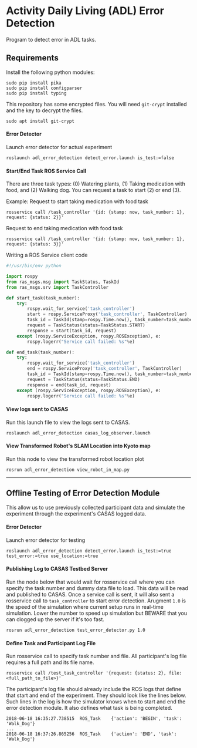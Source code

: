 # Activity Daily Living (ADL) Error Detection
Program to detect error in ADL tasks.

## Requirements
Install the following python modules:
```
sudo pip install pika
sudo pip install configparser
sudo pip install typing
```

This repository has some encrypted files. You will need `git-crypt` installed and the key to decrypt the files.
```
sudo apt install git-crypt
```

#### Error Detector
Launch error detector for actual experiment
```
roslaunch adl_error_detection detect_error.launch is_test:=false
```

#### Start/End Task ROS Service Call
There are three task types: (0) Watering plants, (1) Taking medication with food, and (2) Walking dog. You can request a task to start (2) or end (3).

Example:
Request to start taking medication with food task
```
rosservice call /task_controller '{id: {stamp: now, task_number: 1}, request: {status: 2}}'
```

Request to end taking medication with food task
```
rosservice call /task_controller '{id: {stamp: now, task_number: 1}, request: {status: 3}}'
```

Writing a ROS Service client code
```python
#!/usr/bin/env python

import rospy
from ras_msgs.msg import TaskStatus, TaskId
from ras_msgs.srv import TaskController

def start_task(task_number):
    try:
        rospy.wait_for_service('task_controller')
        start = rospy.ServiceProxy('task_controller', TaskController)
        task_id = TaskId(stamp=rospy.Time.now(), task_number=task_number)
        request = TaskStatus(status=TaskStatus.START)
        response = start(task_id, request)
    except (rospy.ServiceException, rospy.ROSException), e:
        rospy.logerr("Service call failed: %s"%e)

def end_task(task_number):
    try:
        rospy.wait_for_service('task_controller')
        end = rospy.ServiceProxy('task_controller', TaskController)
        task_id = TaskId(stamp=rospy.Time.now(), task_number=task_number)
        request = TaskStatus(status=TaskStatus.END)
        response = end(task_id, request)
    except (rospy.ServiceException, rospy.ROSException), e:
        rospy.logerr("Service call failed: %s"%e)
```

#### View logs sent to CASAS
Run this launch file to view the logs sent to CASAS.
```
roslaunch adl_error_detection casas_log_observer.launch
```

#### View Transformed Robot's SLAM Location into Kyoto map
Run this node to view the transformed robot location plot
```
rosrun adl_error_detection view_robot_in_map.py
```

---

## Offline Testing of Error Detection Module
This allow us to use previously collected participant data and simulate the experiment through the experiment's CASAS logged data.

#### Error Detector
Launch error detector for testing
```
roslaunch adl_error_detection detect_error.launch is_test:=true test_error:=true use_location:=true
```

#### Publishing Log to CASAS Testbed Server
Run the node below that would wait for rosservice call where you can specify the task number and dummy data file to load. This data will be read and published to CASAS. Once a service call is sent, it will also sent a rosservice call to `task_controller` to start error detection. Arugment `1.0` is the speed of the simulation where current setup runs in real-time simulation. Lower the number to speed up simulation but BEWARE that you can clogged up the server if it's too fast.
```
rosrun adl_error_detection test_error_detector.py 1.0
```

#### Define Task and Participant Log File
Run rosservice call to specify task number and file. All participant's log file requires a full path and its file name.
```
rosservice call /test_task_controller '{request: {status: 2}, file: <full_path_to_file>}'
```

The participant's log file should already include the ROS logs that define that start and end of the experiment. They should look like the lines below. Such lines in the log is how the simulator knows when to start and end the error detection module. It also defines what task is being completed.
```
2018-06-18 16:35:27.738515	ROS_Task	{'action': 'BEGIN', 'task': 'Walk_Dog'}
...
2018-06-18 16:37:26.865256	ROS_Task	{'action': 'END', 'task': 'Walk_Dog'}
```
